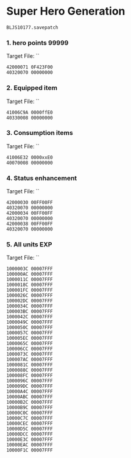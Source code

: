#  Super Hero Generation  

`BLJS10177.savepatch`

### 1. hero points 99999

Target File: ``

```
42000071 0F423F00
40320070 00000000
```

### 2. Equipped item

Target File: ``

```
41006C9A 0000ffE0
40330008 00000000
```

### 3. Consumption items

Target File: ``

```
41006E32 0000xxE0
40070008 00000000
```

### 4. Status enhancement

Target File: ``

```
42000030 00FF00FF
40320070 00000000
42000034 00FF00FF
40320070 00000000
42000038 00FF00FF
40320070 00000000
```

### 5. All units EXP

Target File: ``

```
1000003C 00007FFF
100000AC 00007FFF
1000011C 00007FFF
1000018C 00007FFF
100001FC 00007FFF
1000026C 00007FFF
100002DC 00007FFF
1000034C 00007FFF
100003BC 00007FFF
1000042C 00007FFF
1000049C 00007FFF
1000050C 00007FFF
1000057C 00007FFF
100005EC 00007FFF
1000065C 00007FFF
100006CC 00007FFF
1000073C 00007FFF
100007AC 00007FFF
1000081C 00007FFF
1000088C 00007FFF
100008FC 00007FFF
1000096C 00007FFF
100009DC 00007FFF
10000A4C 00007FFF
10000ABC 00007FFF
10000B2C 00007FFF
10000B9C 00007FFF
10000C0C 00007FFF
10000C7C 00007FFF
10000CEC 00007FFF
10000D5C 00007FFF
10000DCC 00007FFF
10000E3C 00007FFF
10000EAC 00007FFF
10000F1C 00007FFF
```

